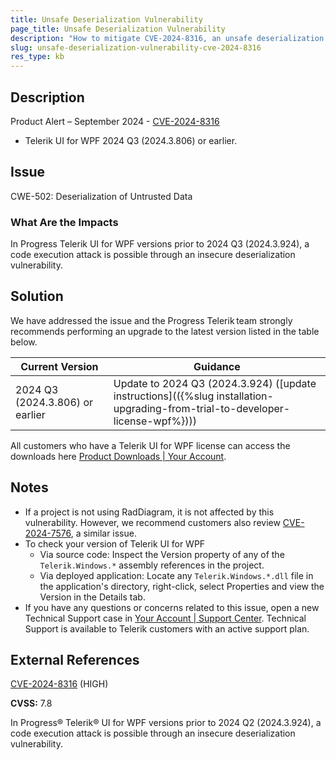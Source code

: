 ```yaml
---
title: Unsafe Deserialization Vulnerability
page_title: Unsafe Deserialization Vulnerability
description: "How to mitigate CVE-2024-8316, an unsafe deserialization vulnerability."
slug: unsafe-deserialization-vulnerability-cve-2024-8316
res_type: kb
---
```


## Description

Product Alert – September 2024 - [CVE-2024-8316](https://www.cve.org/CVERecord?id=CVE-2024-8316)

- Telerik UI for WPF 2024 Q3 (2024.3.806) or earlier.

## Issue

CWE-502: Deserialization of Untrusted Data

### What Are the Impacts

In Progress Telerik UI for WPF versions prior to 2024 Q3 (2024.3.924), a code execution attack is possible through an insecure deserialization vulnerability.

## Solution

We have addressed the issue and the Progress Telerik team strongly recommends performing an upgrade to the latest version listed in the table below.

| Current Version | Guidance |
|-----------------|----------|
| 2024 Q3 (2024.3.806) or earlier | Update to 2024 Q3 (2024.3.924) ([update instructions](({%slug installation-upgrading-from-trial-to-developer-license-wpf%}))) |

All customers who have a Telerik UI for WPF license can access the downloads here [Product Downloads | Your Account](https://www.telerik.com/account/downloads/product-download?product=RCWPF).

## Notes

- If a project is not using RadDiagram, it is not affected by this vulnerability. However, we recommend customers also review [CVE-2024-7576](https://docs.telerik.com/devtools/wpf/knowledge-base/insecure-deserialization-cve-2024-7576), a similar issue.
- To check your version of Telerik UI for WPF
  - Via source code: Inspect the Version property of any of the `Telerik.Windows.*` assembly references in the project.
  - Via deployed application: Locate any `Telerik.Windows.*.dll` file in the application's directory, right-click, select Properties and view the Version in the Details tab.
- If you have any questions or concerns related to this issue, open a new Technical Support case in [Your Account | Support Center](https://www.telerik.com/account/support-center/contact-us/). Technical Support is available to Telerik customers with an active support plan.

## External References

[CVE-2024-8316](https://www.cve.org/CVERecord?id=CVE-2024-8316) (HIGH)

**CVSS:** 7.8

In Progress® Telerik® UI for WPF versions prior to 2024 Q2 (2024.3.924), a code execution attack is possible through an insecure deserialization vulnerability.